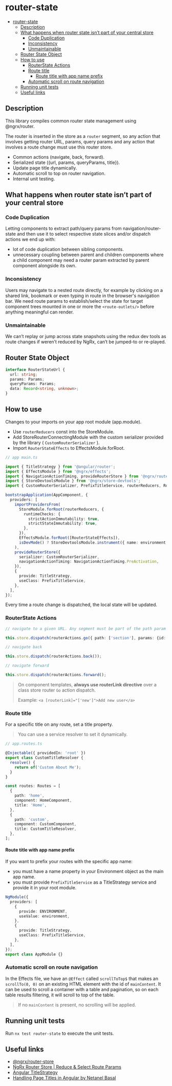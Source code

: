 # router-state

- [router-state](#router-state)
  - [Description](#description)
  - [What happens when router state isn’t part of your central store](#what-happens-when-router-state-isnt-part-of-your-central-store)
    - [Code Duplication](#code-duplication)
    - [Inconsistency](#inconsistency)
    - [Unmaintainable](#unmaintainable)
  - [Router State Object](#router-state-object)
  - [How to use](#how-to-use)
    - [RouterState Actions](#routerstate-actions)
    - [Route title](#route-title)
      - [Route title with app name prefix](#route-title-with-app-name-prefix)
    - [Automatic scroll on route navigation](#automatic-scroll-on-route-navigation)
  - [Running unit tests](#running-unit-tests)
  - [Useful links](#useful-links)

## Description

This library compiles common router state management using @ngrx/router.

The router is inserted in the store as a `router` segment, so any action that involves getting router URL, params, query params and any action that involves a route change must use this router store.

- Common actions (navigate, back, forward).
- Serialized state ({url, params, queryParams, title}).
- Update page title dynamically.
- Automatic scroll to top on router navigation.
- Internal unit testing.

## What happens when router state isn’t part of your central store

### Code Duplication

Letting components to extract path/query params from navigation/router-state and then use it to select respective state slices and/or dispatch actions we end up with:

- lot of code duplication between sibling components.
- unnecessary coupling between parent and children components where a child component may need a router param extracted by parent component alongside its own.

### Inconsistency

Users may navigate to a nested route directly, for example by clicking on a shared link, bookmark or even typing in route in the browser's navigation bar.
We need route params to establish/select the state for target component trees mounted in one or more the `<route-outlets/>` before anything meaningful can render.

### Unmaintainable

We can’t replay or jump across state snapshots using the redux dev tools as route changes if weren’t reduced by NgRx, can’t be jumped-to or re-played.

## Router State Object

```typescript
interface RouterStateUrl {
  url: string;
  params: Params;
  queryParams: Params;
  data: Record<string, unknown>;
}
```

## How to use

Changes to your imports on your app root module (app.module).

- Use `routerReducers` const into the StoreModule.
- Add StoreRouterConnectingModule with the custom serializer provided by the library ( `CustomRouterSerializer` ).
- Import `RouterStateEffects` to EffectsModule.forRoot.

```typescript
// app main.ts

import { TitleStrategy } from '@angular/router';
import { EffectsModule } from '@ngrx/effects';
import { NavigationActionTiming, provideRouterStore } from '@ngrx/router-store';
import { StoreDevtoolsModule } from '@ngrx/store-devtools';
import { CustomRouterSerializer, PrefixTitleService, routerReducers, RouterStateEffects } from '@plastik/core/router-state';

bootstrapApplication(AppComponent, {
  providers: [
    importProvidersFrom(
      StoreModule.forRoot(routerReducers, {
        runtimeChecks: {
          strictActionImmutability: true,
          strictStateImmutability: true,
        },
      }),
      EffectsModule.forRoot([RouterStateEffects]),
      isDevMode() ? StoreDevtoolsModule.instrument({ name: environment.name, maxAge: 25 }) : [],
    ),
    provideRouterStore({
      serializer: CustomRouterSerializer,
      navigationActionTiming: NavigationActionTiming.PreActivation,
    }),
    {
      provide: TitleStrategy,
      useClass: PrefixTitleService,
    },
  ],
});
```

Every time a route change is dispatched, the local state will be updated.

### RouterState Actions

```typescript
// navigate to a given URL. Any segment must be part of the path param array

this.store.dispatch(routerActions.go({ path: ['section'], params: {id: 1}, queryParams: {name: 'test'} }));

// navigate back

this.store.dispatch(routerActions.back());

// navigate forward

this.store.dispatch(routerActions.forward();

```

> On component templates, **always use routerLink directive** over a class store router `Go` action dispatch.
>
> Example: `<a [routerLink]="['new']">Add new user</a>`

### Route title

For a specific title on any route, set a title property.

> You can use a service resolver to set it dynamically.

```typescript
// app.routes.ts

@Injectable({ providedIn: 'root' })
export class CustomTitleResolver {
  resolve() {
    return of('Custom About Me');
  }
}

const routes: Routes = [
  {
    path: 'home',
    component: HomeComponent,
    title: 'Home',
  },
  {
    path: 'custom',
    component: CustomComponent,
    title: CustomTitleResolver,
  },
];
```

#### Route title with app name prefix

If you want to prefix your routes with the specific app name:

- you must have a name property in your Environment object as the main app name.
- you must provide `PrefixTitleService` as a TitleStrategy service and provide it in your root module.

```typescript
NgModule({
  providers: [
    {
      provide: ENVIRONMENT,
      useValue: environment,
    },
    {
      provide: TitleStrategy,
      useClass: PrefixTitleService,
    },
  ],
});
export class AppModule {}
```

### Automatic scroll on route navigation

In the Effects file, we have an `@Effect` called `scrollToTop$` that makes an `scrollTo(0, 0)` on an existing HTML element with the id of `mainContent`.
It can be used to scroll a container with a table and pagination, so on each table results filtering, it will scroll to top of the table.

> If no `mainContent` is present, no scrolling will be applied.

## Running unit tests

Run `nx test router-state` to execute the unit tests.

## Useful links

- [@ngrx/router-store](https://ngrx.io/guide/router-store)
- [NgRx Router Store | Reduce & Select Route Params](https://medium.com/simars/ngrx-router-store-reduce-select-route-params-6baff607dd9)
- [Angular TitleStrategy](https://angular.io/api/router/TitleStrategy)
- [Handling Page Titles in Angular by Netanel Basal](https://netbasal.com/handling-page-titles-in-angular-40b53823af4a)
